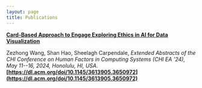 ```yaml
---
layout: page
title: Publications
---
```


<a href="/chi24k-sub7266-cam-i48.pdf" target="_blank"><strong>Card-Based Approach to Engage Exploring Ethics in AI for Data Visualization</strong></a>

Zezhong Wang, Shan Hao, Sheelagh Carpendale, *Extended Abstracts of the CHI Conference on Human Factors in Computing Systems (CHI EA '24), May 11--16, 2024, Honolulu, HI, USA*. **[https://dl.acm.org/doi/10.1145/3613905.3650972](https://dl.acm.org/doi/10.1145/3613905.3650972)**

<!-- <iframe width="560" height="315" src="https://www.youtube.com/embed/k9kM30ThPg4" allow="accelerometer; autoplay; clipboard-write; encrypted-media; gyroscope; picture-in-picture" allowfullscreen></iframe> -->



<!-- ![](assets/img/wang2020stats.png) -->
